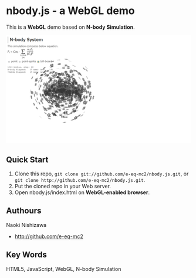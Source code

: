 nbody.js - a WebGL demo
========
This is a **WebGL** demo based on **N-body Simulation**.

![](img/thumbnail.png?raw=true)

Quick Start
--------
1. Clone this repo, `git clone git://github.com/e-eq-mc2/nbody.js.git`, or `git clone http://github.com/e-eq-mc2/nbody.js.git`.
2. Put the cloned repo in your Web server.
3. Open nbody.js/index.html on **WebGL-enabled browser**.

Authours
--------
Naoki Nishizawa
* <http://github.com/e-eq-mc2>

Key Words
--------
HTML5, JavaScript, WebGL, N-body Simulation
